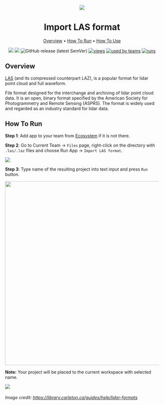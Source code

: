 <div align="center" markdown>
<img src="https://i.imgur.com/T8nscu4.png"/>



# Import LAS format

<p align="center">
  <a href="#Overview">Overview</a> •
  <a href="#How-To-Run">How To Run</a> •
  <a href="#How-To-Use">How To Use</a>
</p>

  
[![](https://img.shields.io/badge/supervisely-ecosystem-brightgreen)](https://ecosystem.supervise.ly/apps/import-las-format)
[![](https://img.shields.io/badge/slack-chat-green.svg?logo=slack)](https://supervise.ly/slack)
![GitHub release (latest SemVer)](https://img.shields.io/github/v/release/supervisely-ecosystem/import-las-format)
[![views](https://app.supervise.ly/public/api/v3/ecosystem.counters?repo=supervisely-ecosystem/import-las-format&counter=views&label=views)](https://supervise.ly)
[![used by teams](https://app.supervise.ly/public/api/v3/ecosystem.counters?repo=supervisely-ecosystem/import-las-format&counter=downloads&label=used%20by%20teams)](https://supervise.ly)
[![runs](https://app.supervise.ly/public/api/v3/ecosystem.counters?repo=supervisely-ecosystem/import-las-format&counter=runs&label=runs&123)](https://supervise.ly)

</div>

## Overview

[LAS](https://www.asprs.org/divisions-committees/lidar-division/laser-las-file-format-exchange-activities) (and its compressed counterpart LAZ), is a popular format for lidar point cloud and full waveform.

File format designed for the interchange and archiving of lidar point cloud data. It is an open, binary format specified by the American Society for Photogrammetry and Remote Sensing (ASPRS). The format is widely used and regarded as an industry standard for lidar data.


## How To Run 
**Step 1**: Add app to your team from [Ecosystem](https://ecosystem.supervise.ly/apps/import-las-format) if it is not there.

**Step 2**:  Go to Current Team -> `Files` page, right-click on the directory with `.las/.laz` files and choose Run App -> `Import LAS format`.

<img src="https://i.imgur.com/V63kbCP.png"/>

**Step 3**: Type name of the resulting project into text input and press `Run` button.

<img src="https://i.imgur.com/BgLvRct.png" width="600px"/>

**Note:** Your project will be placed to the current workspace with selected name.

<img src="https://i.imgur.com/UF2VPis.png"/>

###### Image credit: https://library.carleton.ca/guides/help/lidar-formats

